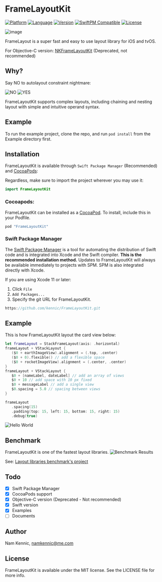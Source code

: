 # FrameLayoutKit

[![Platform](https://img.shields.io/cocoapods/p/FrameLayoutKit.svg?style=flat)](http://cocoapods.org/pods/FrameLayoutKit)
[![Language](http://img.shields.io/badge/language-Swift-brightgreen.svg?style=flat
)](https://developer.apple.com/swift)
[![Version](https://img.shields.io/cocoapods/v/FrameLayoutKit.svg?style=flat-square)](http://cocoapods.org/pods/FrameLayoutKit)
[![SwiftPM Compatible](https://img.shields.io/badge/Swift%20Package%20Manager-compatible-brightgreen.svg)](https://github.com/apple/swift-package-manager)
[![License](https://img.shields.io/cocoapods/l/FrameLayoutKit.svg?style=flat-square)](http://cocoapods.org/pods/FrameLayoutKit)

![image](https://github.com/kennic/FrameLayoutKit/blob/master/banner.jpg)

FrameLayout is a super fast and easy to use layout library for iOS and tvOS.

For Objective-C version: [NKFrameLayoutKit](http://github.com/kennic/NKFrameLayoutKit) (Deprecated, not recommended)

## Why?

Say NO to autolayout constraint nightmare:

![NO](https://github.com/kennic/FrameLayoutKit/blob/master/no_constraint.png)
![YES](https://github.com/kennic/FrameLayoutKit/blob/master/frameLayoutSyntax.png)

FrameLayoutKit supports complex layouts, including chaining and nesting layout with simple and intuitive operand syntax.

## Example

To run the example project, clone the repo, and run `pod install` from the Example directory first.

## Installation

FrameLayoutKit is available through `Swift Package Manager` (Recommended) and [CocoaPods](http://cocoapods.org):

Regardless, make sure to import the project wherever you may use it:

```swift
import FrameLayoutKit
```

### Cocoapods:
FrameLayoutKit can be installed as a [CocoaPod](https://cocoapods.org/). To install, include this in your Podfile.

```ruby
pod "FrameLayoutKit"
```


### Swift Package Manager
The [Swift Package Manager](https://swift.org/package-manager/) is a tool for automating the distribution of Swift code and is integrated into Xcode and the Swift compiler. **This is the recommended installation method.** Updates to FrameLayoutKit will always be available immediately to projects with SPM. SPM is also integrated directly with Xcode.

If you are using Xcode 11 or later:
 1. Click `File`
 2. `Add Packages...`
 3. Specify the git URL for FrameLayoutKit.

```swift
https://github.com/kennic/FrameLayoutKit.git
```

## Example
This is how FrameLayoutKit layout the card view below:

```swift
let frameLayout = StackFrameLayout(axis: .horizontal)
frameLayout + VStackLayout {
   ($0 + earthImageView).alignment = (.top, .center)
   ($0 + 0).flexible() // add a flexible space
   ($0 + rocketImageView).alignment = (.center, .center)
}
frameLayout + VStackLayout {
   $0 + [nameLabel, dateLabel] // add an array of views
   $0 + 10 // add space with 10 px fixed
   $0 + messageLabel // add a single view
   $0.spacing = 5.0 // spacing between views
}

frameLayout
   .spacing(15)
   .padding(top: 15, left: 15, bottom: 15, right: 15)
   .debug(true)
```
![Hello World](/helloWorld.png "Hello World")

## Benchmark
FrameLayoutKit is one of the fastest layout libraries.
![Benchmark Results](/bechmark.png "Benchmark results")

See: [Layout libraries benchmark's project](https://github.com/layoutBox/LayoutFrameworkBenchmark)

## Todo

- [x] Swift Package Manager
- [x] CocoaPods support
- [x] Objective-C version (Deprecated - Not recommended)
- [x] Swift version
- [x] Examples
- [ ] Documents

## Author

Nam Kennic, namkennic@me.com

## License

FrameLayoutKit is available under the MIT license. See the LICENSE file for more info.
